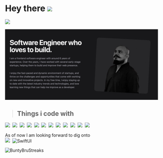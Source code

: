 # Hey there <a href="https://buntybru.vercel.app/"><img src="https://media.giphy.com/media/hvRJCLFzcasrR4ia7z/giphy.gif" width="3%"></a>

<p align="left">
    <a  target="_blank" href="https://www.linkedin.com/in/divyanshu-kr-dubey/">
        <img src="https://img.shields.io/badge/%20-Divyanshu Kumar-black?color=14171A&labelColor=0e76a8&logo=linkedin&logoColor=ffffff" />
    </a>
</p>


<img src="https://raw.githubusercontent.com/BuntyBru/fluffy-octo-invention/main/assets/IntroImageShort.jpeg"/>


> ## Things i code with

<!-- in your body -->
<i class="devicon-react-original colored"></i>
<span><img src="https://cdn.jsdelivr.net/gh/devicons/devicon@latest/icons/html5/html5-plain.svg" width="40px"></span>&nbsp;
<span><img src="https://cdn.jsdelivr.net/gh/devicons/devicon@latest/icons/css3/css3-plain.svg" width="40px"></span>&nbsp;
<span><img src="https://cdn.jsdelivr.net/gh/devicons/devicon@latest/icons/javascript/javascript-original.svg" width="40px"></span>&nbsp;
<span><img src="https://cdn.jsdelivr.net/gh/devicons/devicon@latest/icons/typescript/typescript-plain.svg" width="40px"></span>&nbsp;
<span><img src="https://cdn.jsdelivr.net/gh/devicons/devicon@latest/icons/angularjs/angularjs-plain.svg" width="40px"></span>&nbsp;
<span><img src="https://cdn.jsdelivr.net/gh/devicons/devicon@v2.12.0/icons/react/react-original-wordmark.svg" width="40px"></span>&nbsp;
<span><img src="https://cdn.jsdelivr.net/gh/devicons/devicon@v2.12.0/icons/redux/redux-original.svg" width="40px"></span>&nbsp;
<span><img src="https://cdn.jsdelivr.net/gh/devicons/devicon@v2.12.0/icons/tailwindcss/tailwindcss-plain.svg" width="40px"></span>&nbsp;
<span><img src="https://cdn.jsdelivr.net/gh/devicons/devicon/icons/npm/npm-original-wordmark.svg" width="50px"></span>&nbsp;
<span><img src="https://cdn.jsdelivr.net/gh/devicons/devicon/icons/yarn/yarn-original.svg" width="40px"></span>&nbsp;
<span><img src="https://cdn.jsdelivr.net/gh/devicons/devicon/icons/webpack/webpack-original.svg" width="40px"></span>&nbsp;
<span><img src="https://cdn.jsdelivr.net/gh/devicons/devicon/icons/babel/babel-original.svg" width="40px"></span>&nbsp;






As of now I am looking forward to dig onto<br>
<span><img src="https://cdn.jsdelivr.net/gh/devicons/devicon@latest/icons/swift/swift-original.svg" width="45px"></span>&nbsp;
<span><img src="https://developer.apple.com/assets/elements/icons/swiftui/swiftui-96x96_2x.png" width="45px" alt="SwiftUI"></span>&nbsp;

<!-- <p align="left"><img src="https://github-readme-stats.vercel.app/api/top-langs/?username=BuntyBru&layout=compact&hide=makefile&theme=prussian" alt="Most used languages" /></p>

<p align="left"><img src="https://github-readme-stats.vercel.app/api?username=BuntyBru&show_icons=true&hide=issues,contribs&count_private=true&theme=prussian" alt="GitHub stats" /></p> -->

<p align="left"><img src="https://github-readme-streak-stats.herokuapp.com/?user=BuntyBru&theme=prussian" alt="BuntyBruStreaks" /></p>
